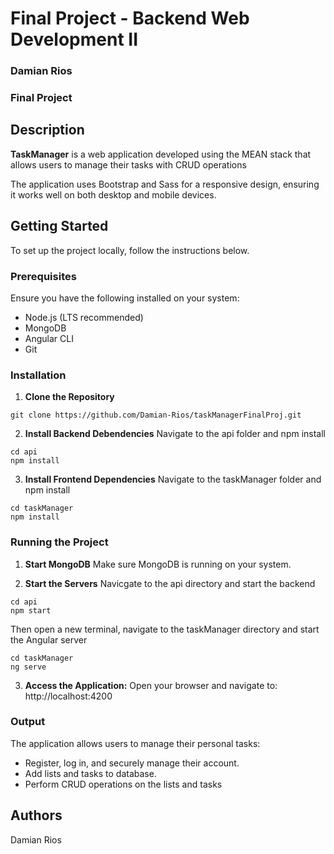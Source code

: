 # Final Project - Backend Web Development II
### Damian Rios
### Final Project

## Description
**TaskManager** is a web application developed using the MEAN stack that allows users to manage their tasks with CRUD operations

The application uses Bootstrap and Sass for a responsive design, ensuring it works well on both desktop and mobile devices.

## Getting Started
To set up the project locally, follow the instructions below.

### Prerequisites
Ensure you have the following installed on your system:
- Node.js (LTS recommended)
- MongoDB
- Angular CLI
- Git

### Installation
1. **Clone the Repository**
```
git clone https://github.com/Damian-Rios/taskManagerFinalProj.git
```
2. **Install Backend Debendencies**
Navigate to the api folder and npm install
```
cd api
npm install
```
3. **Install Frontend Dependencies**
Navigate to the taskManager folder and npm install
```
cd taskManager
npm install
```

### Running the Project
1. **Start MongoDB**
Make sure MongoDB is running on your system.

2. **Start the Servers**
Navicgate to the api directory and start the backend
```
cd api
npm start
```
Then open a new terminal, navigate to the taskManager directory and start the Angular server
```
cd taskManager
ng serve
```

3. **Access the Application:**
Open your browser and navigate to:
http://localhost:4200
   
### Output
The application allows users to manage their personal tasks:
- Register, log in, and securely manage their account.
- Add lists and tasks to database.
- Perform CRUD operations on the lists and tasks

## Authors
Damian Rios
